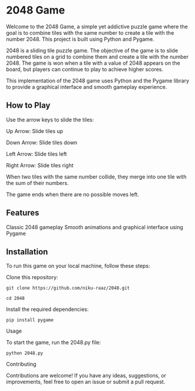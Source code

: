 # 2048 Game

Welcome to the 2048 Game, a simple yet addictive puzzle game where the goal is to combine tiles with the same number to create a tile with the number 2048. This project is built using Python and Pygame.


2048 is a sliding tile puzzle game. The objective of the game is to slide numbered tiles on a grid to combine them and create a tile with the number 2048. The game is won when a tile with a value of 2048 appears on the board, but players can continue to play to achieve higher scores.

This implementation of the 2048 game uses Python and the Pygame library to provide a graphical interface and smooth gameplay experience.

## How to Play

Use the arrow keys to slide the tiles:

Up Arrow: Slide tiles up

Down Arrow: Slide tiles down

Left Arrow: Slide tiles left

Right Arrow: Slide tiles right

When two tiles with the same number collide, they merge into one tile with the sum of their numbers.

The game ends when there are no possible moves left.


## Features
Classic 2048 gameplay
Smooth animations and graphical interface using Pygame


## Installation
To run this game on your local machine, follow these steps:

Clone this repository:


`git clone https://github.com/niku-raaz/2048.git`

`cd 2048`

Install the required dependencies:


`pip install pygame`

Usage

To start the game, run the 2048.py file:

`python 2048.py`

Contributing

Contributions are welcome! If you have any ideas, suggestions, or improvements, feel free to open an issue or submit a pull request.
